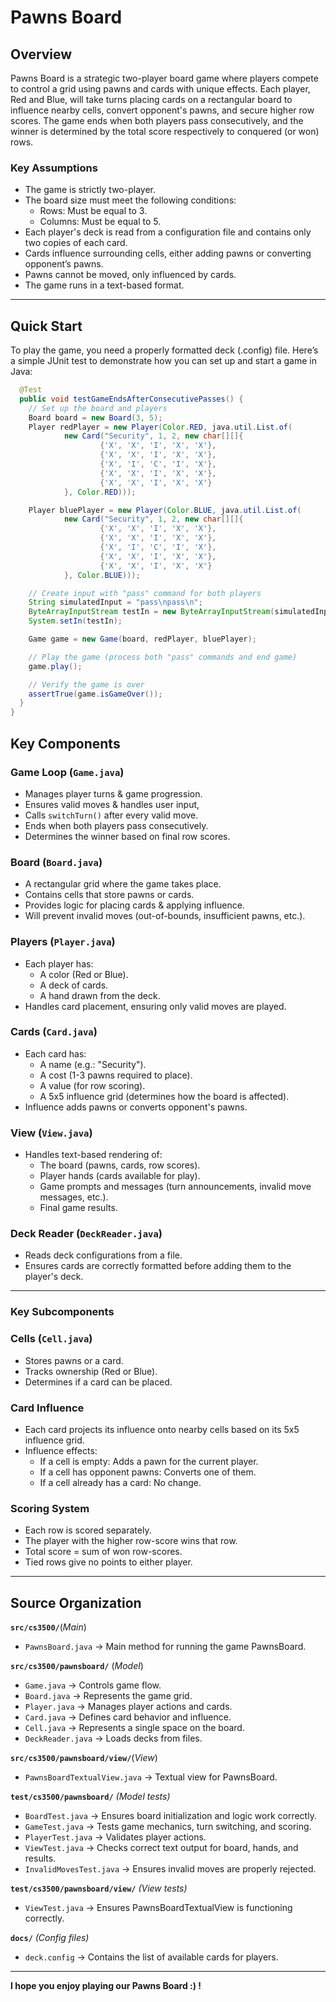 # Pawns Board

## Overview
Pawns Board is a strategic two-player board game where players compete to control a grid using pawns and cards with unique effects. Each player, Red and Blue, will take turns placing cards on a rectangular board to influence nearby cells, convert opponent's pawns, and secure higher row scores. The game ends when both players pass consecutively, and the winner is determined by the total score respectively to conquered (or won) rows.

### **Key Assumptions**
- The game is strictly two-player.
- The board size must meet the following conditions:
  - Rows: Must be equal to 3.
  - Columns: Must be equal to 5.
- Each player's deck is read from a configuration file and contains only two copies of each card.
- Cards influence surrounding cells, either adding pawns or converting opponent’s pawns.
- Pawns cannot be moved, only influenced by cards.
- The game runs in a text-based format.

---

##  **Quick Start**
To play the game, you need a properly formatted deck (.config) file. Here’s a simple JUnit test to demonstrate how you can set up and start a game in Java:

```java
  @Test
  public void testGameEndsAfterConsecutivePasses() {
    // Set up the board and players
    Board board = new Board(3, 5);
    Player redPlayer = new Player(Color.RED, java.util.List.of(
            new Card("Security", 1, 2, new char[][]{
                    {'X', 'X', 'I', 'X', 'X'},
                    {'X', 'X', 'I', 'X', 'X'},
                    {'X', 'I', 'C', 'I', 'X'},
                    {'X', 'X', 'I', 'X', 'X'},
                    {'X', 'X', 'I', 'X', 'X'}
            }, Color.RED)));

    Player bluePlayer = new Player(Color.BLUE, java.util.List.of(
            new Card("Security", 1, 2, new char[][]{
                    {'X', 'X', 'I', 'X', 'X'},
                    {'X', 'X', 'I', 'X', 'X'},
                    {'X', 'I', 'C', 'I', 'X'},
                    {'X', 'X', 'I', 'X', 'X'},
                    {'X', 'X', 'I', 'X', 'X'}
            }, Color.BLUE)));

    // Create input with "pass" command for both players
    String simulatedInput = "pass\npass\n";
    ByteArrayInputStream testIn = new ByteArrayInputStream(simulatedInput.getBytes());
    System.setIn(testIn);

    Game game = new Game(board, redPlayer, bluePlayer);

    // Play the game (process both "pass" commands and end game)
    game.play();

    // Verify the game is over
    assertTrue(game.isGameOver());
  }
}
```

## **Key Components**

### **Game Loop (`Game.java`)**
- Manages player turns & game progression.
- Ensures valid moves & handles user input,
- Calls `switchTurn()` after every valid move.
- Ends when both players pass consecutively.
- Determines the winner based on final row scores.

### **Board (`Board.java`)**
- A rectangular grid where the game takes place.
- Contains cells that store pawns or cards.
- Provides logic for placing cards & applying influence.
- Will prevent invalid moves (out-of-bounds, insufficient pawns, etc.).

### **Players (`Player.java`)**
- Each player has:
  - A color (Red or Blue).
  - A deck of cards.
  - A hand drawn from the deck.
- Handles card placement, ensuring only valid moves are played.

### **Cards (`Card.java`)**
- Each card has:
  - A name (e.g.: "Security").
  - A cost (1-3 pawns required to place).
  - A value (for row scoring).
  - A 5x5 influence grid (determines how the board is affected).
- Influence adds pawns or converts opponent's pawns.

### **View (`View.java`)**
- Handles text-based rendering of:
  - The board (pawns, cards, row scores).
  - Player hands (cards available for play).
  - Game prompts and messages (turn announcements, invalid move messages, etc.).
  - Final game results.

### **Deck Reader (`DeckReader.java`)**
- Reads deck configurations from a file.
- Ensures cards are correctly formatted before adding them to the player's deck.

---

### **Key Subcomponents**
### **Cells (`Cell.java`)**
- Stores pawns or a card.
- Tracks ownership (Red or Blue).
- Determines if a card can be placed.

### **Card Influence**
- Each card projects its influence onto nearby cells based on its 5x5 influence grid.
- Influence effects:
  - If a cell is empty: Adds a pawn for the current player.
  - If a cell has opponent pawns: Converts one of them.
  - If a cell already has a card: No change.

### **Scoring System**
- Each row is scored separately.
- The player with the higher row-score wins that row.
- Total score = sum of won row-scores.
- Tied rows give no points to either player.

---

## **Source Organization**
**`src/cs3500/`**(_Main_)
- `PawnsBoard.java` → Main method for running the game PawnsBoard.

**`src/cs3500/pawnsboard/`** (_Model_)
- `Game.java` → Controls game flow.
- `Board.java` → Represents the game grid.
- `Player.java` → Manages player actions and cards.
- `Card.java` → Defines card behavior and influence.
- `Cell.java` → Represents a single space on the board.
- `DeckReader.java` → Loads decks from files.

**`src/cs3500/pawnsboard/view/`**(_View_)
- `PawnsBoardTextualView.java` → Textual view for PawnsBoard.

**`test/cs3500/pawnsboard/`** *(Model tests)*
- `BoardTest.java` → Ensures board initialization and logic work correctly.
- `GameTest.java` → Tests game mechanics, turn switching, and scoring.
- `PlayerTest.java` → Validates player actions.
- `ViewTest.java` → Checks correct text output for board, hands, and results.
- `InvalidMovesTest.java` → Ensures invalid moves are properly rejected.

**`test/cs3500/pawnsboard/view/`** *(View tests)*
- `ViewTest.java` → Ensures PawnsBoardTextualView is functioning correctly.

**`docs/`** *(Config files)*
- `deck.config` → Contains the list of available cards for players.

---

**I hope you enjoy playing our Pawns Board :) !**
